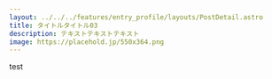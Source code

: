 ```yaml
---
layout: ../../../features/entry_profile/layouts/PostDetail.astro
title: タイトルタイトル03
description: テキストテキストテキスト
image: https://placehold.jp/550x364.png
---
```


test
